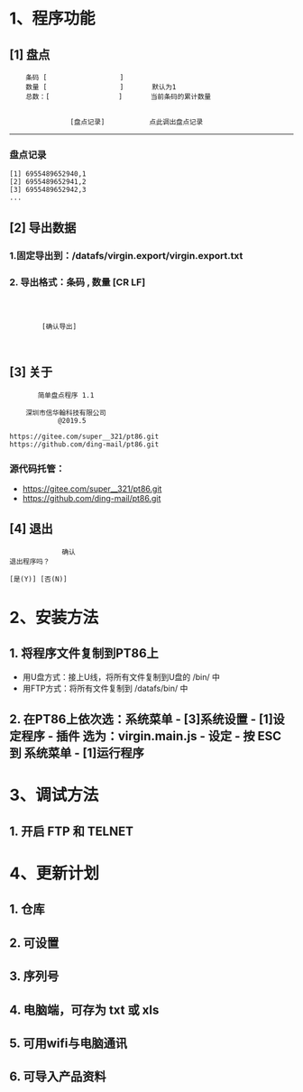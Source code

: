 # 1、程序功能

## [1] 盘点

```
    条码 [                  ]   
    数量 [                  ]       默认为1
    总数：[                 ]       当前条码的累计数量


               [盘点记录]           点此调出盘点记录
```
---

### 盘点记录
    [1] 6955489652940,1
    [2] 6955489652941,2
    [3] 6955489652942,3
    ...

## [2] 导出数据
### 1.固定导出到：/datafs/virgin.export/virgin.export.txt
### 2. 导出格式：条码 , 数量 [CR LF]
```



        [确认导出]



```

## [3] 关于
           简单盘点程序 1.1

        深圳市信华翰科技有限公司
                @2019.5

    https://gitee.com/super__321/pt86.git
    https://github.com/ding-mail/pt86.git

### 源代码托管：
- https://gitee.com/super__321/pt86.git
- https://github.com/ding-mail/pt86.git

## [4] 退出

                 确认
    退出程序吗？

    [是(Y)] [否(N)]


# 2、安装方法
## 1. 将程序文件复制到PT86上
- 用U盘方式：接上U线，将所有文件复制到U盘的 /bin/ 中
- 用FTP方式：将所有文件复制到 /datafs/bin/ 中

## 2. 在PT86上依次选：系统菜单 - [3]系统设置 - [1]设定程序 - 插件 选为：virgin.main.js - 设定 - 按 ESC 到 系统菜单 - [1]运行程序

# 3、调试方法
## 1. 开启 FTP 和 TELNET

# 4、更新计划
## 1. 仓库
## 2. 可设置
## 3. 序列号
## 4. 电脑端，可存为 txt 或 xls
## 5. 可用wifi与电脑通讯
## 6. 可导入产品资料